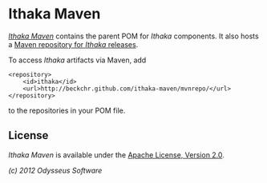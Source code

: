 # Ithaka Maven

[_Ithaka Maven_](https://github.com/beckchr/ithaka-maven/) contains the parent POM for _Ithaka_
components. It also hosts a [Maven repository for _Ithaka_ releases](http://beckchr.github.com/ithaka-maven/mvnrepo/).

To access _Ithaka_ artifacts via Maven, add

	<repository>
		<id>ithaka</id>
		<url>http://beckchr.github.com/ithaka-maven/mvnrepo/</url>
	</repository>

to the repositories in your POM file.

## License

_Ithaka Maven_ is available under the [Apache License, Version 2.0](http://www.apache.org/licenses/LICENSE-2.0.html).


_(c) 2012 Odysseus Software_